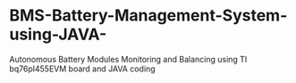 # BMS-Battery-Management-System-using-JAVA-
Autonomous Battery Modules Monitoring and Balancing using TI bq76pl455EVM board and JAVA coding
